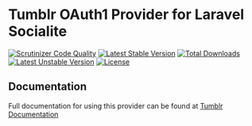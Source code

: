 # Tumblr OAuth1 Provider for Laravel Socialite

[![Scrutinizer Code Quality](https://img.shields.io/scrutinizer/g/SocialiteProviders/Tumblr.svg?style=flat-square)](https://scrutinizer-ci.com/g/SocialiteProviders/Tumblr/?branch=master)
[![Latest Stable Version](https://img.shields.io/packagist/v/socialiteproviders/tumblr.svg?style=flat-square)](https://packagist.org/packages/socialiteproviders/tumblr)
[![Total Downloads](https://img.shields.io/packagist/dt/socialiteproviders/tumblr.svg?style=flat-square)](https://packagist.org/packages/socialiteproviders/tumblr)
[![Latest Unstable Version](https://img.shields.io/packagist/vpre/socialiteproviders/tumblr.svg?style=flat-square)](https://packagist.org/packages/socialiteproviders/tumblr)
[![License](https://img.shields.io/packagist/l/socialiteproviders/tumblr.svg?style=flat-square)](https://packagist.org/packages/socialiteproviders/tumblr)

## Documentation

Full documentation for using this provider can be found at [Tumblr Documentation](http://socialiteproviders.github.io/providers/tumblr/)
